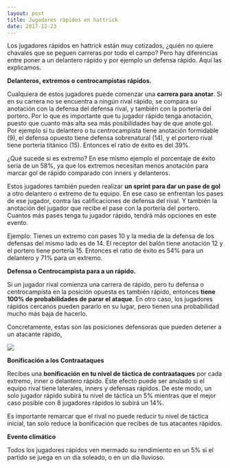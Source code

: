 ```yaml
---
layout: post
title: Jugadores rápidos en hattrick
date: 2017-12-23
---
```


Los jugadores rápidos en hattrick están muy cotizados, ¿quién no quiere chavales que se peguen carreras por todo el campo? Pero hay diferencias entre poner a un delantero rápido y por ejemplo un defensa rápido. Aquí las explicamos.

**Delanteros, extremos o centrocampistas rápidos.**

Cualquiera de estos jugadores puede comenzar una **carrera para anotar**. Si en su carrera no se encuentra a ningún rival rápido, se compara su anotación con la defensa del defensa rival, y también con la portería del portero. Por lo que es importante que tu jugador rápido tenga anotación, puesto que cuanto más alta sea más posibilidades hay de que anote gol. Por ejemplo si tu delantero o tu centrocampista tiene anotación formidable (9), el defensa opuesto tiene defensa sobrenatural (14), y el portero rival tiene portería titánico (15). Entonces el ratio de éxito es del 39%.

¿Qué sucede si es extremo? En ese mismo ejemplo el porcentaje de éxito sería de un 58%, ya que los extremos necesitan menos anotación para marcar gol de rápido comparado con inners y delanteros.

Estos jugadores también pueden realizar **un sprint para dar un pase de gol** a otro delantero o extremo de tu equipo. En ese caso se enfrentan los pases de ese jugador, contra las calificaciones de defensa del rival. Y también la anotación del jugador que recibe el pase con la portería del portero. Cuantos más pases tenga tu jugador rápido, tendrá más opciones en este evento.

Ejemplo: Tienes un extremo con pases 10 y la media de la defensa de los defensas del mismo lado es de 14. El receptor del balón tiene anotación 12 y el portero tiene portería 15. Entonces el ratio de éxito es 54% para un delantero y 71% para un extremo.

**Defensa o Centrocampista para a un rápido.**

Si un jugador rival comienza una carrera de rápido, pero tu defensa o centrocampista en la posición opuesta es también rápido, entonces **tiene 100% de probabilidades de parar el ataque**. En otro caso, los jugadores rápidos cercanos pueden pararlo en su lugar, pero tienen una probabilidad mucho más baja de hacerlo.

Concretamente, estas son las posiciones defensoras que pueden detener a un atacante rápido,

[![](http://www.guiaocerin.com/es/wp-content/uploads/sites/2/2017/12/atacantes-vs-defensores-rápidos.jpg)](http://www.guiaocerin.com/es/wp-content/uploads/sites/2/2017/12/atacantes-vs-defensores-rápidos.jpg)

**Bonificación a los Contraataques**

Recibes una **bonificación en tu nivel de táctica de contraataques** por cada extremo, inner o delantero rápido. Este efecto puede ser anulado si el equipo rival tiene laterales, inners y defensas rápidos. De este modo, un solo jugador rápido subirá tu nivel de táctica un 5% mientras que el mejor caso posible con 8 jugadores rápidos lo subirá un 14%.

Es importante remarcar que el rival no puede reducir tu nivel de táctica inicial, tan solo reduce la bonificación que recibes de tus atacantes rápidos.

**Evento climático**

Todos los jugadores rápidos ven mermado su rendimiento en un 5% si el partido se juega en un día soleado, o en un día lluvioso.

